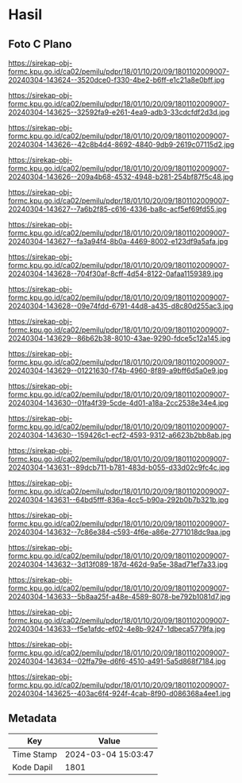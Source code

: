 # Hasil

## Foto C Plano

https://sirekap-obj-formc.kpu.go.id/ca02/pemilu/pdpr/18/01/10/20/09/1801102009007-20240304-143624--3520dce0-f330-4be2-b6ff-e1c21a8e0bff.jpg

https://sirekap-obj-formc.kpu.go.id/ca02/pemilu/pdpr/18/01/10/20/09/1801102009007-20240304-143625--32592fa9-e261-4ea9-adb3-33cdcfdf2d3d.jpg

https://sirekap-obj-formc.kpu.go.id/ca02/pemilu/pdpr/18/01/10/20/09/1801102009007-20240304-143626--42c8b4d4-8692-4840-9db9-2619c07115d2.jpg

https://sirekap-obj-formc.kpu.go.id/ca02/pemilu/pdpr/18/01/10/20/09/1801102009007-20240304-143626--209a4b68-4532-4948-b281-254bf87f5c48.jpg

https://sirekap-obj-formc.kpu.go.id/ca02/pemilu/pdpr/18/01/10/20/09/1801102009007-20240304-143627--7a6b2f85-c616-4336-ba8c-acf5ef69fd55.jpg

https://sirekap-obj-formc.kpu.go.id/ca02/pemilu/pdpr/18/01/10/20/09/1801102009007-20240304-143627--fa3a94f4-8b0a-4469-8002-e123df9a5afa.jpg

https://sirekap-obj-formc.kpu.go.id/ca02/pemilu/pdpr/18/01/10/20/09/1801102009007-20240304-143628--704f30af-8cff-4d54-8122-0afaa1159389.jpg

https://sirekap-obj-formc.kpu.go.id/ca02/pemilu/pdpr/18/01/10/20/09/1801102009007-20240304-143628--09e74fdd-6791-44d8-a435-d8c80d255ac3.jpg

https://sirekap-obj-formc.kpu.go.id/ca02/pemilu/pdpr/18/01/10/20/09/1801102009007-20240304-143629--86b62b38-8010-43ae-9290-fdce5c12a145.jpg

https://sirekap-obj-formc.kpu.go.id/ca02/pemilu/pdpr/18/01/10/20/09/1801102009007-20240304-143629--01221630-f74b-4960-8f89-a9bff6d5a0e9.jpg

https://sirekap-obj-formc.kpu.go.id/ca02/pemilu/pdpr/18/01/10/20/09/1801102009007-20240304-143630--01fa4f39-5cde-4d01-a18a-2cc2538e34e4.jpg

https://sirekap-obj-formc.kpu.go.id/ca02/pemilu/pdpr/18/01/10/20/09/1801102009007-20240304-143630--159426c1-ecf2-4593-9312-a6623b2bb8ab.jpg

https://sirekap-obj-formc.kpu.go.id/ca02/pemilu/pdpr/18/01/10/20/09/1801102009007-20240304-143631--89dcb711-b781-483d-b055-d33d02c9fc4c.jpg

https://sirekap-obj-formc.kpu.go.id/ca02/pemilu/pdpr/18/01/10/20/09/1801102009007-20240304-143631--64bd5fff-836a-4cc5-b90a-292b0b7b321b.jpg

https://sirekap-obj-formc.kpu.go.id/ca02/pemilu/pdpr/18/01/10/20/09/1801102009007-20240304-143632--7c86e384-c593-4f6e-a86e-2771018dc9aa.jpg

https://sirekap-obj-formc.kpu.go.id/ca02/pemilu/pdpr/18/01/10/20/09/1801102009007-20240304-143632--3d13f089-187d-462d-9a5e-38ad71ef7a33.jpg

https://sirekap-obj-formc.kpu.go.id/ca02/pemilu/pdpr/18/01/10/20/09/1801102009007-20240304-143633--5b8aa25f-a48e-4589-8078-be792b1081d7.jpg

https://sirekap-obj-formc.kpu.go.id/ca02/pemilu/pdpr/18/01/10/20/09/1801102009007-20240304-143633--f5e1afdc-ef02-4e8b-9247-1dbeca5779fa.jpg

https://sirekap-obj-formc.kpu.go.id/ca02/pemilu/pdpr/18/01/10/20/09/1801102009007-20240304-143634--02ffa79e-d6f6-4510-a491-5a5d868f7184.jpg

https://sirekap-obj-formc.kpu.go.id/ca02/pemilu/pdpr/18/01/10/20/09/1801102009007-20240304-143625--403ac6f4-924f-4cab-8f90-d086368a4ee1.jpg


## Metadata

| Key        | Value               |
| ---------- | ------------------- |
| Time Stamp | 2024-03-04 15:03:47 |
| Kode Dapil | 1801                |



